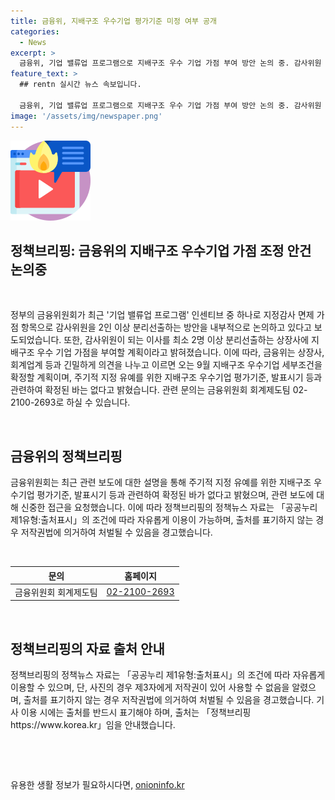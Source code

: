 ```yaml
---
title: 금융위, 지배구조 우수기업 평가기준 미정 여부 공개
categories:
  - News
excerpt: >
  금융위, 기업 밸류업 프로그램으로 지배구조 우수 기업 가점 부여 방안 논의 중. 감사위원 2인 이상 분리선출 기준 검토  금융위는 상장사에 지배구조 우수 기업 가점을 주기 위해 감사위원 2인 이상 분리선출을 고려하고 있음. 오는 9월 세부조건 확정 예정. (전화 0221002693, 출처: 정책브리핑 www.korea.kr)
feature_text: >
  ## rentn 실시간 뉴스 속보입니다.

  금융위, 기업 밸류업 프로그램으로 지배구조 우수 기업 가점 부여 방안 논의 중. 감사위원 2인 이상 분리선출 기준 검토  금융위는 상장사에 지배구조 우수 기업 가점을 주기 위해 감사위원 2인 이상 분리선출을 고려하고 있음. 오는 9월 세부조건 확정 예정. (전화 0221002693, 출처: 정책브리핑 www.korea.kr)
image: '/assets/img/newspaper.png'
---
```


<p><img src="/assets/img/news.png" alt="rentncar 속보" /></p>

<h2 data-ke-size="size26">정책브리핑: 금융위의 지배구조 우수기업 가점 조정 안건 논의중</h2>

<p data-ke-size="size16">&nbsp;</p>

<p>정부의 금융위원회가 최근 '기업 밸류업 프로그램' 인센티브 중 하나로 지정감사 면제 가점 항목으로 감사위원을 2인 이상 분리선출하는 방안을 내부적으로 논의하고 있다고 보도되었습니다. 또한, 감사위원이 되는 이사를 최소 2명 이상 분리선출하는 상장사에 지배구조 우수 기업 가점을 부여할 계획이라고 밝혀졌습니다. 이에 따라, 금융위는 상장사, 회계업계 등과 긴밀하게 의견을 나누고 이르면 오는 9월 지배구조 우수기업 세부조건을 확정할 계획이며, 주기적 지정 유예를 위한 지배구조 우수기업 평가기준, 발표시기 등과 관련하여 확정된 바는 없다고 밝혔습니다. 관련 문의는 금융위원회 회계제도팀 02-2100-2693로 하실 수 있습니다.</p>

<p data-ke-size="size16">&nbsp;</p>

<h2 data-ke-size="size26">금융위의 정책브리핑</h2>

<p data-ke-size="size16">금융위원회는 최근 관련 보도에 대한 설명을 통해 주기적 지정 유예를 위한 지배구조 우수기업 평가기준, 발표시기 등과 관련하여 확정된 바가 없다고 밝혔으며, 관련 보도에 대해 신중한 접근을 요청했습니다. 이에 따라 정책브리핑의 정책뉴스 자료는 「공공누리 제1유형:출처표시」의 조건에 따라 자유롭게 이용이 가능하며, 출처를 표기하지 않는 경우 저작권법에 의거하여 처벌될 수 있음을 경고했습니다.</p>

<p data-ke-size="size16">&nbsp;</p>

<table>
<thead>
<tr>
<th style="text-align: center;">문의</th>
<th style="text-align: center;">홈페이지</th>
</tr>
</thead>
<tbody>
<tr>
<td style="text-align: center;">금융위원회 회계제도팀</td>
<td style="text-align: center;"><a href="tel:02-2100-2693">02-2100-2693</a></td>
</tr>
</tbody>
</table>

<p data-ke-size="size16">&nbsp;</p>

<h2 data-ke-size="size26">정책브리핑의 자료 출처 안내</h2>

<p data-ke-size="size16">정책브리핑의 정책뉴스 자료는 「공공누리 제1유형:출처표시」의 조건에 따라 자유롭게 이용할 수 있으며, 단, 사진의 경우 제3자에게 저작권이 있어 사용할 수 없음을 알렸으며, 출처를 표기하지 않는 경우 저작권법에 의거하여 처벌될 수 있음을 경고했습니다. 기사 이용 시에는 출처를 반드시 표기해야 하며, 출처는 「정책브리핑 https://www.korea.kr」임을 안내했습니다.</p>

<p data-ke-size="size16">&nbsp;</p>

<p data-ke-size="size16">&nbsp;</p>
유용한 생활 정보가 필요하시다면, <a href="https://onioninfo.kr" rel="dofollow">onioninfo.kr</a>


